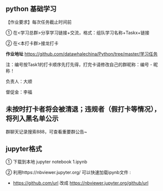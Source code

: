 ## python 基础学习


【作业要求】每次任务截止时间前

① 在<学习总群>分享学习链接+交流，格式：组队学习名称+Taskx+链接

② 在<本打卡群>接龙打卡

**作业地址** https://github.com/datawhalechina/Python/tree/master/学习任务

注：编号按Task1的打卡顺序先打先得，打完卡请修改自己的群昵称：编号 - 昵称！

负责人：大顺

督促金：李福

未按时打卡者将会被清退；违规者（假打卡等情况），将列入黑名单公示
---------------------------
群聊天记录搜索888，可查看重要群公告~

## jupyter格式

① 下载到本地 jupyter notebook 1.ipynb

② 利用https://nbviewer.jupyter.org/ 可以快速加载ipynb文件 : 
  - https://github.com/url 改成 https://nbviewer.jupyter.org/github/url
